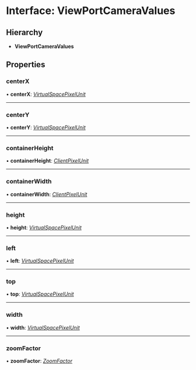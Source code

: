 # Interface: ViewPortCameraValues

## Hierarchy

- **ViewPortCameraValues**

## Properties

### centerX

• **centerX**: _[VirtualSpacePixelUnit](../globals.md#virtualspacepixelunit)_

---

### centerY

• **centerY**: _[VirtualSpacePixelUnit](../globals.md#virtualspacepixelunit)_

---

### containerHeight

• **containerHeight**: _[ClientPixelUnit](../globals.md#clientpixelunit)_

---

### containerWidth

• **containerWidth**: _[ClientPixelUnit](../globals.md#clientpixelunit)_

---

### height

• **height**: _[VirtualSpacePixelUnit](../globals.md#virtualspacepixelunit)_

---

### left

• **left**: _[VirtualSpacePixelUnit](../globals.md#virtualspacepixelunit)_

---

### top

• **top**: _[VirtualSpacePixelUnit](../globals.md#virtualspacepixelunit)_

---

### width

• **width**: _[VirtualSpacePixelUnit](../globals.md#virtualspacepixelunit)_

---

### zoomFactor

• **zoomFactor**: _[ZoomFactor](../globals.md#zoomfactor)_
